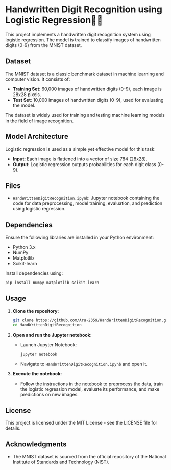 # Handwritten Digit Recognition using Logistic Regression📝📝

This project implements a handwritten digit recognition system using logistic regression. The model is trained to classify images of handwritten digits (0-9) from the MNIST dataset.

## Dataset

The MNIST dataset is a classic benchmark dataset in machine learning and computer vision. It consists of:

- **Training Set**: 60,000 images of handwritten digits (0-9), each image is 28x28 pixels.
- **Test Set**: 10,000 images of handwritten digits (0-9), used for evaluating the model.

The dataset is widely used for training and testing machine learning models in the field of image recognition.

## Model Architecture

Logistic regression is used as a simple yet effective model for this task:

- **Input**: Each image is flattened into a vector of size 784 (28x28).
- **Output**: Logistic regression outputs probabilities for each digit class (0-9).

## Files

- `HandWrittenDigitRecognition.ipynb`: Jupyter notebook containing the code for data preprocessing, model training, evaluation, and prediction using logistic regression.

## Dependencies

Ensure the following libraries are installed in your Python environment:

- Python 3.x
- NumPy
- Matplotlib
- Scikit-learn

Install dependencies using:

```bash
pip install numpy matplotlib scikit-learn
```

## Usage

1. **Clone the repository:**

   ```bash
   git clone https://github.com/Aru-2359/HandWrittenDigitRecognition.git
   cd HandWrittenDigitRecognition
   ```

2. **Open and run the Jupyter notebook:**

   - Launch Jupyter Notebook:

     ```bash
     jupyter notebook
     ```

   - Navigate to `HandWrittenDigitRecognition.ipynb` and open it.

3. **Execute the notebook:**

   - Follow the instructions in the notebook to preprocess the data, train the logistic regression model, evaluate its performance, and make predictions on new images.

## License

This project is licensed under the MIT License - see the LICENSE file for details.

## Acknowledgments

- The MNIST dataset is sourced from the official repository of the National Institute of Standards and Technology (NIST).
